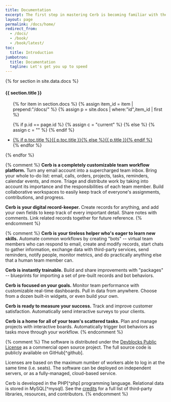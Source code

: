 ```yaml
---
title: Documentation
excerpt: The first step in mastering Cerb is becoming familiar with the new tools at your disposal.
layout: page
permalink: /docs/home/
redirect_from:
  - /docs/
  - /book/
  - /book/latest/
toc:
  title: Introduction
jumbotron:
  title: Documentation
  tagline: Let's get you up to speed
---
```


<div style="column-width:300px;">
{% for section in site.data.docs %}
<div>
<h4>{{ section.title }}</h4>

<ul>
{% for item in section.docs %}
  {% assign item_id = item | prepend:"/docs/" %}
  {% assign p = site.docs | where:"id",item_id | first %}

  {% if p.id == page.id %}
  {% assign c = "current" %}
  {% else %}
  {% assign c = "" %}
  {% endif %}

  <li class="{{ c }}"><a href="{{ p.url }}">{% if p.toc.title %}{{ p.toc.title }}{% else %}{{ p.title }}{% endif %}</a></li>
{% endfor %}
</ul>
</div>
{% endfor %}
</div>

{% comment %}
**Cerb is a completely customizable team workflow platform.** Turn any email account into a supercharged team inbox. Bring your whole to-do list: email, calls, orders, projects, tasks, reminders, calendar events, and more. Triage and distribute work by taking into account its importance and the responsibilities of each team member. Build collaborative workspaces to easily keep track of everyone's assignments, contributions, and progress.

**Cerb is your digital record-keeper.** Create records for anything, and add your own fields to keep track of every important detail. Share notes with comments. Link related records together for future reference.
{% endcomment %}

{% comment %}
**Cerb is your tireless helper who's eager to learn new skills.** Automate common workflows by creating "bots" -- virtual team members who can respond to email, create and modify records, start chats to gather information, exchange data with third-party services, send reminders, notify people, monitor metrics, and do practically anything else that a human team member can.

**Cerb is instantly trainable.** Build and share improvements with "packages" -- blueprints for importing a set of pre-built records and bot behaviors.

**Cerb is focused on your goals.** Monitor team performance with customizable real-time dashboards. Pull in data from anywhere. Choose from a dozen built-in widgets, or even build your own.

**Cerb is ready to measure your success.** Track and improve customer satisfaction. Automatically send interactive surveys to your clients.

**Cerb is a home for all of your team's scattered tasks.** Plan and manage projects with interactive boards. Automatically trigger bot behaviors as tasks move through your workflow.
{% endcomment %}

{% comment %}
The software is distributed under the [Devblocks Public License](/license) as a commercial open source project. The full source code is publicly available on GitHub[^github].

Licenses are based on the maximum number of workers able to log in at the same time (i.e. seats). The software can be deployed on independent servers, or as a fully-managed, cloud-based service.

Cerb is developed in the PHP[^php] programming language. Relational data is stored in MySQL[^mysql]. See the [credits](/docs/credits) for a full list of third-party libraries, resources, and contributors.
{% endcomment %}
